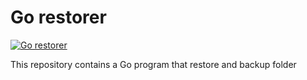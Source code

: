 # Go restorer

[![Go restorer](https://pkg.go.dev/badge/golang.org/x/example.svg)](https://github.com/georgebent/go-restorer)

This repository contains a Go program that restore and backup folder

